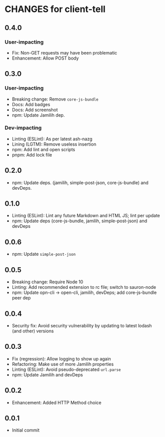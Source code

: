 # CHANGES for client-tell

## 0.4.0

### User-impacting

- Fix: Non-GET requests may have been problematic
- Enhancement: Allow POST body

## 0.3.0

### User-impacting

- Breaking change: Remove `core-js-bundle`
- Docs: Add badges
- Docs: Add screenshot
- npm: Update Jamilih dep.

### Dev-impacting

- Linting (ESLint): As per latest ash-nazg
- Lining (LGTM): Remove useless insertion
- npm: Add lint and open scripts
- pnpm: Add lock file

## 0.2.0

- npm: Update deps. (jamilih, simple-post-json, core-js-bundle) and devDeps.

## 0.1.0

- Linting (ESLint): Lint any future Markdown and HTML JS; lint per update
- npm: Update deps (core-js-bundle, jamilih, simple-post-json) and devDeps

## 0.0.6

- npm: Update `simple-post-json`

## 0.0.5

- Breaking change: Require Node 10
- Linting: Add recommended extension to rc file; switch to sauron-node
- npm: Update opn-cli -> open-cli, jamilih, devDeps; add core-js-bundle peer dep

## 0.0.4

- Security fix: Avoid security vulnerability by updating to latest
    lodash (and other) versions

## 0.0.3

- Fix (regression): Allow logging to show up again
- Refactoring: Make use of more Jamilih properties
- Linting (ESLint): Avoid pseudo-deprecated `url.parse`
- npm: Update Jamilih and devDeps

## 0.0.2

- Enhancement: Added HTTP Method choice

## 0.0.1

- Initial commit
